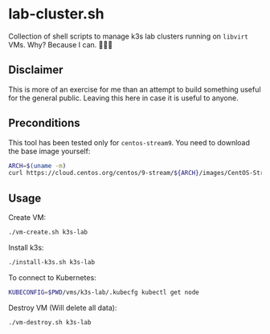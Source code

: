 # lab-cluster.sh

Collection of shell scripts to manage k3s lab clusters running on `libvirt` VMs. Why? Because I can. 🤷🏻‍♂️

## Disclaimer

This is more of an exercise for me than an attempt to build something useful for the general public. Leaving this here in case it is useful to anyone.

## Preconditions

This tool has been tested only for `centos-stream9`. You need to download the base image yourself:

```sh
ARCH=$(uname -m)
curl https://cloud.centos.org/centos/9-stream/${ARCH}/images/CentOS-Stream-GenericCloud-9-latest.${ARCH}.qcow2 -o images/centos-stream9.${ARCH}.qcow2
```

## Usage

Create VM:

```sh
./vm-create.sh k3s-lab
```

Install k3s:

```sh
./install-k3s.sh k3s-lab
```

To connect to Kubernetes:

```sh
KUBECONFIG=$PWD/vms/k3s-lab/.kubecfg kubectl get node
```

Destroy VM (Will delete all data):

```sh
./vm-destroy.sh k3s-lab
```

